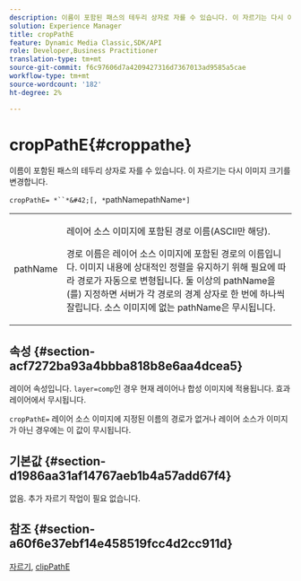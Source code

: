 ```yaml
---
description: 이름이 포함된 패스의 테두리 상자로 자를 수 있습니다. 이 자르기는 다시 이미지 크기를 변경합니다.
solution: Experience Manager
title: cropPathE
feature: Dynamic Media Classic,SDK/API
role: Developer,Business Practitioner
translation-type: tm+mt
source-git-commit: f6c97606d7a4209427316d7367013ad9585a5cae
workflow-type: tm+mt
source-wordcount: '182'
ht-degree: 2%

---
```



# cropPathE{#croppathe}

이름이 포함된 패스의 테두리 상자로 자를 수 있습니다. 이 자르기는 다시 이미지 크기를 변경합니다.

`cropPathE= *``*&#42;[, *`pathNamepathName`*]`

<table id="table_598304852E844456AB3AC9FF1F178B71"> 
 <tbody> 
  <tr> 
   <td colname="col1"> <p><span class="codeph"><span class="varname"> pathName</span></span> </p> </td> 
   <td colname="col2"> <p>레이어 소스 이미지에 포함된 경로 이름(ASCII만 해당). </p> <p> <span class="codeph"><span class="varname"> 경로 </span></span> 이름은 레이어 소스 이미지에 포함된 경로의 이름입니다. 이미지 내용에 상대적인 정렬을 유지하기 위해 필요에 따라 경로가 자동으로 변형됩니다. 둘 이상의 <span class="codeph"><span class="varname"> pathName</span></span>을(를) 지정하면 서버가 각 경로의 경계 상자로 한 번에 하나씩 잘립니다. 소스 이미지에 없는 <span class="codeph"><span class="varname"> pathName</span></span>은 무시됩니다. </p> </td> 
  </tr> 
 </tbody> 
</table>

## 속성 {#section-acf7272ba93a4bbba818b8e6aa4dcea5}

레이어 속성입니다. `layer=comp`인 경우 현재 레이어나 합성 이미지에 적용됩니다. 효과 레이어에서 무시됩니다.

`cropPathE=` 레이어 소스 이미지에 지정된 이름의 경로가 없거나 레이어 소스가 이미지가 아닌 경우에는 이 값이 무시됩니다.

## 기본값 {#section-d1986aa31af14767aeb1b4a57add67f4}

없음. 추가 자르기 작업이 필요 없습니다.

## 참조 {#section-a60f6e37ebf14e458519fcc4d2cc911d}

[자르기](../../../../../is-api/http-ref/image-serving-api-ref/c-http-protocol-reference/c-command-reference/r-crop.md#reference-6fd0f6399966446ab4425ce050572eab),  [clipPathE](../../../../../is-api/http-ref/image-serving-api-ref/c-http-protocol-reference/c-command-reference/r-clippath.md#reference-8139b1b52dc54749b51b109521ddf83d)
